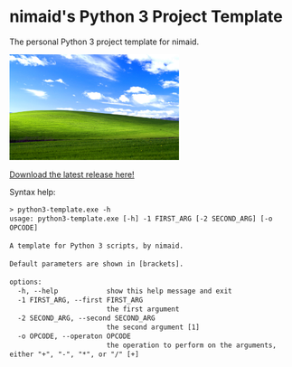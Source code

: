 # nimaid's Python 3 Project Template
The personal Python 3 project template for nimaid. 

<img src="docs/example.jpg" width="300px" alt="The program's main image."/>

[Download the latest release here!](https://github.com/nimaid/python3-template/releases/latest)

Syntax help:
```
> python3-template.exe -h
usage: python3-template.exe [-h] -1 FIRST_ARG [-2 SECOND_ARG] [-o OPCODE]

A template for Python 3 scripts, by nimaid.

Default parameters are shown in [brackets].

options:
  -h, --help            show this help message and exit
  -1 FIRST_ARG, --first FIRST_ARG
                        the first argument
  -2 SECOND_ARG, --second SECOND_ARG
                        the second argument [1]
  -o OPCODE, --operaton OPCODE
                        the operation to perform on the arguments, either "+", "-", "*", or "/" [+]
```